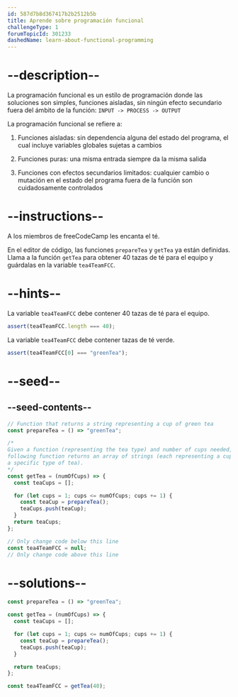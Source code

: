```yaml
---
id: 587d7b8d367417b2b2512b5b
title: Aprende sobre programación funcional
challengeType: 1
forumTopicId: 301233
dashedName: learn-about-functional-programming
---
```


# --description--

La programación funcional es un estilo de programación donde las soluciones son simples, funciones aisladas, sin ningún efecto secundario fuera del ámbito de la función: `INPUT -> PROCESS -> OUTPUT`

La programación funcional se refiere a:

1. Funciones aisladas: sin dependencia alguna del estado del programa, el cual incluye variables globales sujetas a cambios

2. Funciones puras: una misma entrada siempre da la misma salida

3. Funciones con efectos secundarios limitados: cualquier cambio o mutación en el estado del programa fuera de la función son cuidadosamente controlados

# --instructions--

A los miembros de freeCodeCamp les encanta el té.

En el editor de código, las funciones `prepareTea` y `getTea` ya están definidas. Llama a la función `getTea` para obtener 40 tazas de té para el equipo y guárdalas en la variable `tea4TeamFCC`.

# --hints--

La variable `tea4TeamFCC` debe contener 40 tazas de té para el equipo.

```js
assert(tea4TeamFCC.length === 40);
```

La variable `tea4TeamFCC` debe contener tazas de té verde.

```js
assert(tea4TeamFCC[0] === "greenTea");
```

# --seed--

## --seed-contents--

```js
// Function that returns a string representing a cup of green tea
const prepareTea = () => "greenTea";

/*
Given a function (representing the tea type) and number of cups needed, the
following function returns an array of strings (each representing a cup of
a specific type of tea).
*/
const getTea = (numOfCups) => {
  const teaCups = [];

  for (let cups = 1; cups <= numOfCups; cups += 1) {
    const teaCup = prepareTea();
    teaCups.push(teaCup);
  }
  return teaCups;
};

// Only change code below this line
const tea4TeamFCC = null;
// Only change code above this line
```

# --solutions--

```js
const prepareTea = () => "greenTea";

const getTea = (numOfCups) => {
  const teaCups = [];

  for (let cups = 1; cups <= numOfCups; cups += 1) {
    const teaCup = prepareTea();
    teaCups.push(teaCup);
  }

  return teaCups;
};

const tea4TeamFCC = getTea(40);
```
